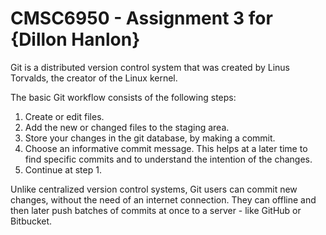 # CMSC6950 - Assignment 3 for {Dillon Hanlon}

Git is a distributed version control system that was created by
Linus Torvalds, the creator of the Linux kernel. 

The basic Git workflow consists of the following steps: 

1. Create or edit files. 
2. Add the new or changed files to the staging area.
3. Store your changes in the git database, by making a commit.
4. Choose an informative commit message. This helps at a later time to find
   specific commits and to understand the intention of the changes.
5. Continue at step 1.

Unlike centralized version control systems, Git users can commit new changes,
without the need of an internet connection. They can offline and then later
push batches of commits at once to a server - like GitHub or Bitbucket.